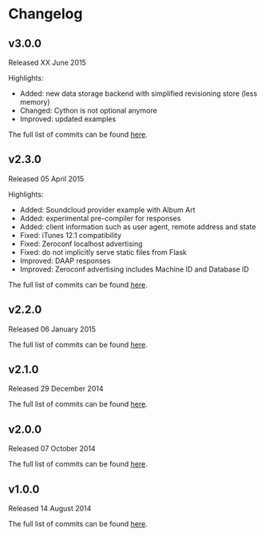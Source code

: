 # Changelog

## v3.0.0
Released XX June 2015

Highlights:
* Added: new data storage backend with simplified revisioning store (less memory)
* Changed: Cython is not optional anymore
* Improved: updated examples

The full list of commits can be found [here](https://github.com/basilfx/flask-daapserver/compare/v2.3.0...v3.0.0).

## v2.3.0
Released 05 April 2015

Highlights:
* Added: Soundcloud provider example with Album Art
* Added: experimental pre-compiler for responses
* Added: client information such as user agent, remote address and state
* Fixed: iTunes 12.1 compatibility
* Fixed: Zeroconf localhost advertising
* Fixed: do not implicitly serve static files from Flask
* Improved: DAAP responses
* Improved: Zeroconf advertising includes Machine ID and Database ID

The full list of commits can be found [here](https://github.com/basilfx/flask-daapserver/compare/v2.2.0...v2.3.0).

## v2.2.0
Released 06 January 2015

The full list of commits can be found [here](https://github.com/basilfx/flask-daapserver/compare/v2.1.0...v2.2.0).

## v2.1.0
Released 29 December 2014

The full list of commits can be found [here](https://github.com/basilfx/flask-daapserver/compare/v2.0.0...v2.1.0).

## v2.0.0
Released 07 October 2014

The full list of commits can be found [here](https://github.com/basilfx/flask-daapserver/compare/v1.0.0...v2.0.0).

## v1.0.0
Released 14 August 2014

The full list of commits can be found [here](https://github.com/basilfx/flask-daapserver/compare/474690f7e3dc272d5e6883a0053ac998fab5b7fd...v1.0.0).